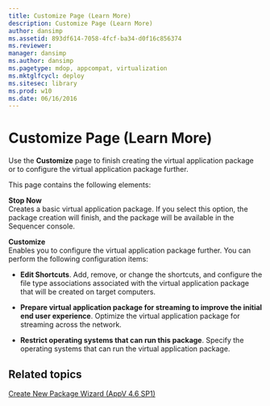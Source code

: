 ```yaml
---
title: Customize Page (Learn More)
description: Customize Page (Learn More)
author: dansimp
ms.assetid: 893df614-7058-4fcf-ba34-d0f16c856374
ms.reviewer: 
manager: dansimp
ms.author: dansimp
ms.pagetype: mdop, appcompat, virtualization
ms.mktglfcycl: deploy
ms.sitesec: library
ms.prod: w10
ms.date: 06/16/2016
---
```



# Customize Page (Learn More)


Use the **Customize** page to finish creating the virtual application package or to configure the virtual application package further.

This page contains the following elements:

<a href="" id="stop-now"></a>**Stop Now**  
Creates a basic virtual application package. If you select this option, the package creation will finish, and the package will be available in the Sequencer console.

<a href="" id="customize"></a>**Customize**  
Enables you to configure the virtual application package further. You can perform the following configuration items:

-   **Edit Shortcuts**. Add, remove, or change the shortcuts, and configure the file type associations associated with the virtual application package that will be created on target computers.

-   **Prepare virtual application package for streaming to improve the initial end user experience**. Optimize the virtual application package for streaming across the network.

-   **Restrict operating systems that can run this package**. Specify the operating systems that can run the virtual application package.

## Related topics


[Create New Package Wizard (AppV 4.6 SP1)](create-new-package-wizard---appv-46-sp1-.md)

 

 





